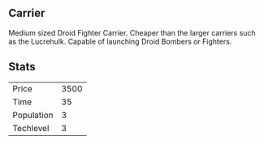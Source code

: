 ## Carrier

Medium sized Droid Fighter Carrier. Cheaper than the larger carriers such as the Lucrehulk. Capable of launching Droid Bombers or Fighters.

## Stats

<table>
    <tr>
        <td>Price</td>
        <td>3500</td>
    </tr>
    <tr>
        <td>Time</td>
        <td>35</td>
    </tr>
    <tr>
        <td>Population</td>
        <td>3</td>
    </tr>
    <tr>
        <td>Techlevel</td>
        <td>3</td>
    </tr>
</table>
